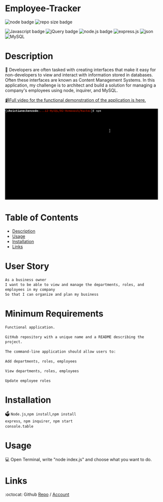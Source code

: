 # Employee-Tracker

  ![node badge](https://img.shields.io/badge/node-v12.19.0-green.svg)
  ![repo size badge](https://img.shields.io/badge/reposize-3.35MB-blue.svg)

  ![Javascript badge](https://img.shields.io/badge/JavaScript-yellow.svg)
  ![jQuery badge](https://img.shields.io/badge/jQuery-blue.svg)
  ![node.js badge](https://img.shields.io/badge/node.js-green.svg)
  ![express.js](https://img.shields.io/badge/express.js-red.svg)
  ![json](https://img.shields.io/badge/json-orange.svg)
  ![MySQL](https://img.shields.io/badge/mysql-orange.svg)

 
  
  
  # Description
  📝 Developers are often tasked with creating interfaces that make it easy for non-developers to view and interact with information stored in databases. Often these interfaces are known as Content Management Systems. In this application, my challenge is to architect and build a solution for managing a company's employees using node, inquirer, and MySQL.
 
<p>
<a href="https://youtu.be/OyQSR-92QIg" rel="nofollow"><g-emoji class="g-emoji" alias="video_camera" fallback-src="https://github.githubassets.com/images/icons/emoji/unicode/1f4f9.png">📹</g-emoji>Full video for the functional demonstration of the application is here.</a>

![README Generator](Assets/employee-tracker.gif) 
  # Table of Contents
  - [Description](#description)
  - [Usage](#usage)
  - [Installation](#installation)
  - [Links](#links)

 # User Story
```
As a business owner
I want to be able to view and manage the departments, roles, and employees in my company
So that I can organize and plan my business

```

# Minimum Requirements
```
Functional application.

GitHub repository with a unique name and a README describing the project.

The command-line application should allow users to:

Add departments, roles, employees

View departments, roles, employees

Update employee roles
```

# Installation
🗳 <code>Node.js</code>,<code>npm install</code>,<code>npm install express</code>,<code> npm inquirer</code>,<code> npm start</code><code> console.table</code>

# Usage
💻 Open Terminal, write "node index.js" and choose what you want to do.

  
# Links
:octocat: Github [Repo](https://github.com/jmorris107/Employee-Tracker.github.io) / [Account](https://github.com/)<br />
<br />
  
